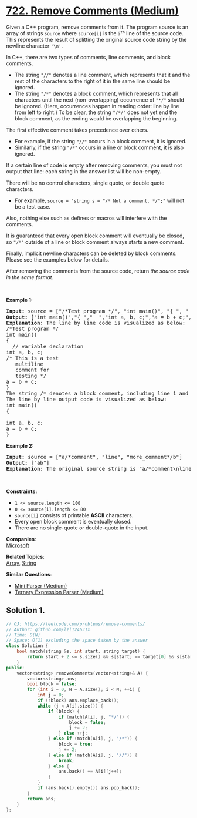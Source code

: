 # [722. Remove Comments (Medium)](https://leetcode.com/problems/remove-comments/)

<p>Given a C++ program, remove comments from it. The program source is an array of strings <code>source</code> where <code>source[i]</code> is the <code>i<sup>th</sup></code> line of the source code. This represents the result of splitting the original source code string by the newline character <code>'\n'</code>.</p>

<p>In C++, there are two types of comments, line comments, and block comments.</p>

<ul>
	<li>The string <code>"//"</code> denotes a line comment, which represents that it and the rest of the characters to the right of it in the same line should be ignored.</li>
	<li>The string <code>"/*"</code> denotes a block comment, which represents that all characters until the next (non-overlapping) occurrence of <code>"*/"</code> should be ignored. (Here, occurrences happen in reading order: line by line from left to right.) To be clear, the string <code>"/*/"</code> does not yet end the block comment, as the ending would be overlapping the beginning.</li>
</ul>

<p>The first effective comment takes precedence over others.</p>

<ul>
	<li>For example, if the string <code>"//"</code> occurs in a block comment, it is ignored.</li>
	<li>Similarly, if the string <code>"/*"</code> occurs in a line or block comment, it is also ignored.</li>
</ul>

<p>If a certain line of code is empty after removing comments, you must not output that line: each string in the answer list will be non-empty.</p>

<p>There will be no control characters, single quote, or double quote characters.</p>

<ul>
	<li>For example, <code>source = "string s = "/* Not a comment. */";"</code> will not be a test case.</li>
</ul>

<p>Also, nothing else such as defines or macros will interfere with the comments.</p>

<p>It is guaranteed that every open block comment will eventually be closed, so <code>"/*"</code> outside of a line or block comment always starts a new comment.</p>

<p>Finally, implicit newline characters can be deleted by block comments. Please see the examples below for details.</p>

<p>After removing the comments from the source code, return <em>the source code in the same format</em>.</p>

<p>&nbsp;</p>
<p><strong>Example 1:</strong></p>

<pre><strong>Input:</strong> source = ["/*Test program */", "int main()", "{ ", "  // variable declaration ", "int a, b, c;", "/* This is a test", "   multiline  ", "   comment for ", "   testing */", "a = b + c;", "}"]
<strong>Output:</strong> ["int main()","{ ","  ","int a, b, c;","a = b + c;","}"]
<strong>Explanation:</strong> The line by line code is visualized as below:
/*Test program */
int main()
{ 
  // variable declaration 
int a, b, c;
/* This is a test
   multiline  
   comment for 
   testing */
a = b + c;
}
The string /* denotes a block comment, including line 1 and lines 6-9. The string // denotes line 4 as comments.
The line by line output code is visualized as below:
int main()
{ 
  
int a, b, c;
a = b + c;
}
</pre>

<p><strong>Example 2:</strong></p>

<pre><strong>Input:</strong> source = ["a/*comment", "line", "more_comment*/b"]
<strong>Output:</strong> ["ab"]
<strong>Explanation:</strong> The original source string is "a/*comment\nline\nmore_comment*/b", where we have bolded the newline characters.  After deletion, the implicit newline characters are deleted, leaving the string "ab", which when delimited by newline characters becomes ["ab"].
</pre>

<p>&nbsp;</p>
<p><strong>Constraints:</strong></p>

<ul>
	<li><code>1 &lt;= source.length &lt;= 100</code></li>
	<li><code>0 &lt;= source[i].length &lt;= 80</code></li>
	<li><code>source[i]</code> consists of printable <strong>ASCII</strong> characters.</li>
	<li>Every open block comment is eventually closed.</li>
	<li>There are no single-quote or&nbsp;double-quote in the input.</li>
</ul>


**Companies**:  
[Microsoft](https://leetcode.com/company/microsoft)

**Related Topics**:  
[Array](https://leetcode.com/tag/array/), [String](https://leetcode.com/tag/string/)

**Similar Questions**:
* [Mini Parser (Medium)](https://leetcode.com/problems/mini-parser/)
* [Ternary Expression Parser (Medium)](https://leetcode.com/problems/ternary-expression-parser/)

## Solution 1.

```cpp
// OJ: https://leetcode.com/problems/remove-comments/
// Author: github.com/lzl124631x
// Time: O(N)
// Space: O(1) excluding the space taken by the answer
class Solution {
    bool match(string &s, int start, string target) {
        return start + 2 <= s.size() && s[start] == target[0] && s[start + 1] == target[1];
    }
public:
    vector<string> removeComments(vector<string>& A) {
        vector<string> ans;
        bool block = false;
        for (int i = 0, N = A.size(); i < N; ++i) {
            int j = 0;
            if (!block) ans.emplace_back();
            while (j < A[i].size()) {
                if (block) {
                    if (match(A[i], j, "*/")) {
                        block = false;
                        j += 2;
                    } else ++j;
                } else if (match(A[i], j, "/*")) {
                    block = true;
                    j += 2;
                } else if (match(A[i], j, "//")) {
                    break;
                } else {
                    ans.back() += A[i][j++];
                }
            } 
            if (ans.back().empty()) ans.pop_back();
        }
        return ans;
    }
};
```